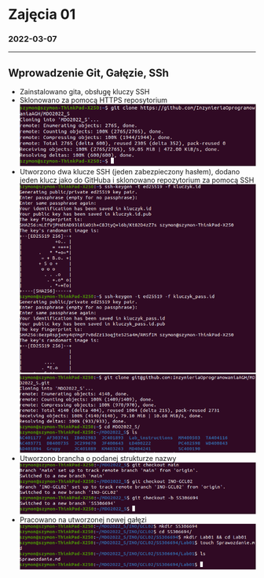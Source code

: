 # Zajęcia 01
### 2022-03-07
---

## Wprowadzenie Git, Gałęzie, SSh

* Zainstalowano gita, obsługę kluczy SSH
* Sklonowano za pomocą HTTPS reposytorium 
![](1.png)
* Utworzono dwa klucze SSH (jeden zabezpieczony hasłem), dodano jeden klucz jako do GitHuba i sklonowano repozytorium za pomocą SSH
![](2.png)
![](3.png)
* Utworzono brancha o podanej strukturze nazwy
![](4.png)
* Pracowano na utworzonej nowej gałęzi
![](5.png)